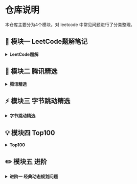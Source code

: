 # 仓库说明

本仓库主要分为4个模块，对 leetcode 中常见问题进行了分类整理。

## :hammer: 模块一  LeetCode题解笔记

<details>
	<summary><strong>LeetCode题解<strong></summary>
	<ul>
		<li><a href="https://github.com/DuHouAn/Java-Interview/blob/master/SolutionsNotes/01%E6%95%B0%E7%BB%84%E9%97%AE%E9%A2%98.md">第一节 数组问题</a></li>
		<li><a href="https://github.com/DuHouAn/Java-Interview/blob/master/SolutionsNotes/02%E6%9F%A5%E6%89%BE%E9%97%AE%E9%A2%98.md">第二节 查找表问题</a></li>
		<li><a href="https://github.com/DuHouAn/Java-Interview/blob/master/SolutionsNotes/03%E9%93%BE%E8%A1%A8%E9%97%AE%E9%A2%98.md">第三节 链表问题</a></li>
		<li><a href="https://github.com/DuHouAn/Java-Interview/blob/master/SolutionsNotes/04%E6%A0%88_%E9%98%9F%E5%88%97_%E4%BC%98%E5%85%88%E9%98%9F%E5%88%97.md">第四节 栈、队列、优先队列</a></li>
		<li><a href="https://github.com/DuHouAn/Java-Interview/blob/master/SolutionsNotes/05%E4%BA%8C%E5%8F%89%E6%A0%91%E5%92%8C%E9%80%92%E5%BD%92.md">第五节 二叉树和递归</a></li>
		<li><a href="https://github.com/DuHouAn/Java-Interview/blob/master/SolutionsNotes/06%E9%80%92%E5%BD%92%E5%92%8C%E5%9B%9E%E6%BA%AF%E6%B3%95.md">第六节 递归和回溯法</a></li>
		<li><a href="https://github.com/DuHouAn/Java-Interview/blob/master/SolutionsNotes/07%E5%8A%A8%E6%80%81%E8%A7%84%E5%88%92%E5%9F%BA%E7%A1%80.md">第七节 动态规划基础</a></li>
		<li><a href="https://github.com/DuHouAn/Java-Interview/blob/master/SolutionsNotes/08%E8%B4%AA%E5%BF%83%E7%AE%97%E6%B3%95.md">第八节 贪心算法</a></li>
		<li><a href="https://github.com/DuHouAn/Java-Interview/blob/master/SolutionsNotes/09%E5%AD%97%E7%AC%A6%E4%B8%B2.md">第九节 字符串</a></li>
		<li><a href="https://github.com/DuHouAn/Java-Interview/blob/master/SolutionsNotes/10%E6%95%B0%E5%AD%A6.md">第十节 数学</a></li>
		<li><a href="https://github.com/DuHouAn/Java-Interview/blob/master/SolutionsNotes/11%E9%80%BB%E8%BE%91.md">第十一节 逻辑</a></li>
		<li><a href="https://github.com/DuHouAn/Java-Interview/blob/master/SolutionsNotes/12%E6%95%B0%E6%8D%AE%E7%BB%93%E6%9E%84.md">第十二节 数据结构</a></li>
		<li><a href="https://github.com/DuHouAn/Java-Interview/blob/master/SolutionsNotes/13%E5%85%B6%E4%BB%96.md">第十三节 其他</a></li>
	</ul>
</details>

## :penguin: 模块二 腾讯精选

<details>
	<summary><strong>腾讯精选<strong></summary>
	<ul>
		<li><a href="https://github.com/DuHouAn/Java-Interview/blob/master/BigFactoryNotes/00TencentNotes.md">腾讯精选练习</a></li>
	</ul>
</details>

## :zap: 模块三 字节跳动精选

<details>
	<summary><strong>字节跳动精选<strong></summary>
	<ul>
		<li><a href="https://github.com/DuHouAn/Java-Interview/blob/master/BigFactoryNotes/01ByteDanceNotes.md">字节跳动精选练习</a></li>
	</ul>
</details>

## :bulb: 模块四 Top100

<details>
	<summary><strong>Top100<strong></summary>
	<ul>
		<li><a href="https://github.com/DuHouAn/Java-Interview/blob/master/BigFactoryNotes/02Top100.md">Top100</a></li>
	</ul>
</details>

## :pencil2: 模块五 进阶

<details>
	<summary><strong>进阶一 经典动态规划问题<strong></summary>
	<ul>
		<li><a href="https://github.com/DuHouAn/Java-Interview/blob/master/JinjieNotes/00Stocks.md">股票问题</a></li>
		<li><a href="https://github.com/DuHouAn/Java-Interview/blob/master/JinjieNotes/01Knapsack.md">背包问题</a></li>
	</ul>
	<summary><strong>进阶二 海量数据处理<strong></summary>
	<ul>
		<li><a href="https://github.com/DuHouAn/Java-Interview/blob/master/JinjieNotes/00Stocks.md">海量数据处理</a></li>
		<li><a href="https://github.com/DuHouAn/Java-Interview/blob/master/JinjieNotes/01Knapsack.md">MapReduce</a></li>
		<li><a href="https://github.com/DuHouAn/Java-Interview/blob/master/JinjieNotes/01Knapsack.md">TopK</a></li>
	</ul>
	<summary><strong>进阶三 实用问题<strong></summary>
	<ul>
		<li><a href="https://github.com/DuHouAn/Java-Interview/blob/master/JinjieNotes/00Stocks.md">扫二维码登录过程</a></li>
		<li><a href="https://github.com/DuHouAn/Java-Interview/blob/master/JinjieNotes/01Knapsack.md">抢红包算法</a></li>
	</ul>
</details>

